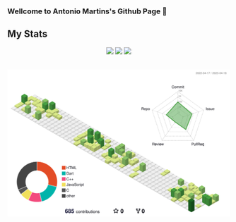 ### Wellcome to Antonio Martins's Github Page 📄
<!--
**AntonioAEMartins/AntonioAEMartins** is a ✨ _special_ ✨ repository because its `README.md` (this file) appears on your GitHub profile.

Here are some ideas to get you started:

- 🔭 I’m currently working on ...
- 🌱 I’m currently learning ...
- 👯 I’m looking to collaborate on ...
- 🤔 I’m looking for help with ...
- 💬 Ask me about ...
- 📫 How to reach me: ...
- 😄 Pronouns: ...
- ⚡ Fun fact: ...
-->

## My Stats

<p align="center">
  <img height="50%" width="auto" src ="https://github-readme-stats.vercel.app/api?username=AntonioAEMartins&show_icons=true&count_private=true&theme=ocean_dark&hide_border=true&hide=issues,contribs&bg_color=00000000">
  <img height="50%" width="auto" src ="https://github-readme-stats.vercel.app/api/top-langs/?username=AntonioAEMartins&layout=compact&hide_border=true&theme=ocean_dark&bg_color=00000000&langs_count=6&hide=jupyter%20notebook,tex,css,php&exclude_repo=Pacman-AI">
  <img src ="https://github-readme-streak-stats.herokuapp.com?user=AntonioAEMartins&theme=ocean_dark&hide_border=true&background=FFFFFF00">
  <br>
  <br>
</p>

<!--START_SECTION:waka-->
<!-- ![Code Time](http://img.shields.io/badge/Code%20Time-2%2C154%20hrs%2043%20mins-blue)

![Profile Views](http://img.shields.io/badge/Profile%20Views-332-blue)

**🐱 My GitHub Data** 

> 📦 2.5 MB Used in GitHub's Storage 
 > 
> 🏆 57 Contributions in the Year 2023
 > 
> 💼 Opted to Hire
 > 
> 📜 34 Public Repositories 
 > 
> 🔑 10 Private Repositories 
 > 
**I'm an Early 🐤** 

```text
🌞 Morning                1074 commits        █░░░░░░░░░░░░░░░░░░░░░░░░   05.64 % 
🌆 Daytime                10774 commits       ██████████████░░░░░░░░░░░   56.60 % 
🌃 Evening                6615 commits        █████████░░░░░░░░░░░░░░░░   34.75 % 
🌙 Night                  571 commits         █░░░░░░░░░░░░░░░░░░░░░░░░   03.00 % 
```
📅 **I'm Most Productive on Monday** 

```text
Monday                   4204 commits        ██████░░░░░░░░░░░░░░░░░░░   22.09 % 
Tuesday                  3732 commits        █████░░░░░░░░░░░░░░░░░░░░   19.61 % 
Wednesday                3681 commits        █████░░░░░░░░░░░░░░░░░░░░   19.34 % 
Thursday                 2376 commits        ███░░░░░░░░░░░░░░░░░░░░░░   12.48 % 
Friday                   2388 commits        ███░░░░░░░░░░░░░░░░░░░░░░   12.55 % 
Saturday                 1616 commits        ██░░░░░░░░░░░░░░░░░░░░░░░   08.49 % 
Sunday                   1037 commits        █░░░░░░░░░░░░░░░░░░░░░░░░   05.45 % 
```


📊 **This Week I Spent My Time On** 

```text
🕑︎ Time Zone: Europe/Paris

💬 Programming Languages: 
Other                    3 hrs 5 mins        █████████████████░░░░░░░░   68.29 % 
Markdown                 46 mins             ████░░░░░░░░░░░░░░░░░░░░░   17.24 % 
sh                       19 mins             ██░░░░░░░░░░░░░░░░░░░░░░░   07.04 % 
YAML                     9 mins              █░░░░░░░░░░░░░░░░░░░░░░░░   03.43 % 
JavaScript               6 mins              █░░░░░░░░░░░░░░░░░░░░░░░░   02.55 % 

🔥 Editors: 
Chrome                   2 hrs 43 mins       ███████████████░░░░░░░░░░   60.12 % 
VS Code                  1 hr 29 mins        ████████░░░░░░░░░░░░░░░░░   32.84 % 
Zsh                      19 mins             ██░░░░░░░░░░░░░░░░░░░░░░░   07.04 % 

💻 Operating System: 
Linux                    2 hrs 45 mins       ███████████████░░░░░░░░░░   60.82 % 
WSL                      1 hr 46 mins        ██████████░░░░░░░░░░░░░░░   39.18 % 
```

**I Mostly Code in PHP** 

```text
PHP                      10 repos            ███████░░░░░░░░░░░░░░░░░░   26.32 % 
JavaScript               9 repos             ██████░░░░░░░░░░░░░░░░░░░   23.68 % 
HTML                     8 repos             █████░░░░░░░░░░░░░░░░░░░░   21.05 % 
Vue                      4 repos             ███░░░░░░░░░░░░░░░░░░░░░░   10.53 % 
CSS                      3 repos             ██░░░░░░░░░░░░░░░░░░░░░░░   07.89 % 
```




 Last Updated on 01/04/2023 00:05:43 UTC
END_SECTION:waka -->

![](./profile-3d-contrib/profile-green-animate.svg)
